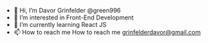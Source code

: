 - 👋 Hi, I’m Davor Grinfelder @green996
- 👀 I’m interested in Front-End Development
- 🌱 I’m currently learning React JS
- 📫 How to reach me How to reach me grinfelderdavor@gmail.com

